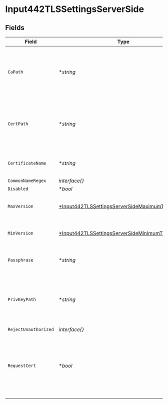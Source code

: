 # Input442TLSSettingsServerSide


## Fields

| Field                                                                                                                    | Type                                                                                                                     | Required                                                                                                                 | Description                                                                                                              |
| ------------------------------------------------------------------------------------------------------------------------ | ------------------------------------------------------------------------------------------------------------------------ | ------------------------------------------------------------------------------------------------------------------------ | ------------------------------------------------------------------------------------------------------------------------ |
| `CaPath`                                                                                                                 | **string*                                                                                                                | :heavy_minus_sign:                                                                                                       | Path on server containing CA certificates to use. PEM format. Can reference $ENV_VARS.                                   |
| `CertPath`                                                                                                               | **string*                                                                                                                | :heavy_minus_sign:                                                                                                       | Path on server containing certificates to use. PEM format. Can reference $ENV_VARS.                                      |
| `CertificateName`                                                                                                        | **string*                                                                                                                | :heavy_minus_sign:                                                                                                       | The name of the predefined certificate.                                                                                  |
| `CommonNameRegex`                                                                                                        | *interface{}*                                                                                                            | :heavy_minus_sign:                                                                                                       | N/A                                                                                                                      |
| `Disabled`                                                                                                               | **bool*                                                                                                                  | :heavy_minus_sign:                                                                                                       | N/A                                                                                                                      |
| `MaxVersion`                                                                                                             | [*Input442TLSSettingsServerSideMaximumTLSVersion](../../models/shared/input442tlssettingsserversidemaximumtlsversion.md) | :heavy_minus_sign:                                                                                                       | Maximum TLS version to accept from connections.                                                                          |
| `MinVersion`                                                                                                             | [*Input442TLSSettingsServerSideMinimumTLSVersion](../../models/shared/input442tlssettingsserversideminimumtlsversion.md) | :heavy_minus_sign:                                                                                                       | Minimum TLS version to accept from connections.                                                                          |
| `Passphrase`                                                                                                             | **string*                                                                                                                | :heavy_minus_sign:                                                                                                       | Passphrase to use to decrypt private key.                                                                                |
| `PrivKeyPath`                                                                                                            | **string*                                                                                                                | :heavy_minus_sign:                                                                                                       | Path on server containing the private key to use. PEM format. Can reference $ENV_VARS.                                   |
| `RejectUnauthorized`                                                                                                     | *interface{}*                                                                                                            | :heavy_minus_sign:                                                                                                       | N/A                                                                                                                      |
| `RequestCert`                                                                                                            | **bool*                                                                                                                  | :heavy_minus_sign:                                                                                                       | Whether to require clients to present their certificates. Used to perform client authentication using SSL certs.         |